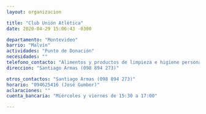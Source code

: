 ```yaml
---
layout: organizacion

title: "Club Unión Atlética"
date: 2020-04-29 15:06:43 -0300

departamento: "Montevideo"
barrio: "Malvín"
actividades: "Punto de Donación"
necesidades: ""
telefono_contacto: "Alimentos y productos de limpieza e higiene personal"
direccion: "Santiago Armas (098 894 273)"

otros_contactos: "Santiago Armas (098 894 273)"
horario: "094625416 (José Gumber)"
aclaraciones: ""
cuenta_bancaria: "Miércoles y viernes de 15:30 a 17:00"

---
```


